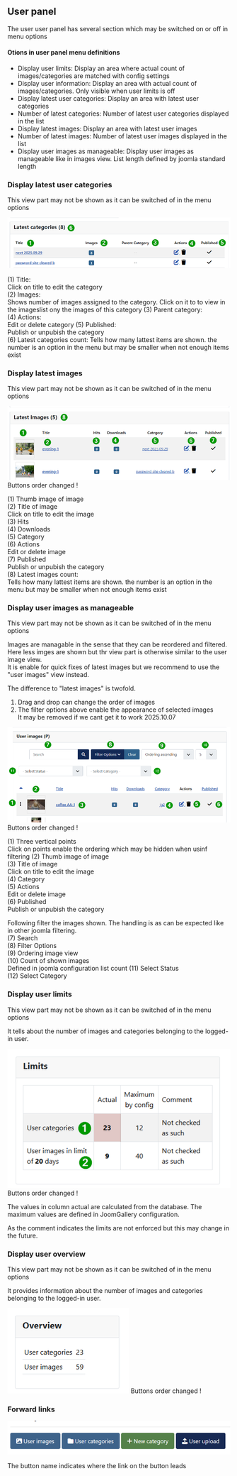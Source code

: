 ## User panel

The user user panel has several section which may be switched on or off in menu options

#### Otions in user panel menu definitions

* Display user limits: Display an area where actual count of images/categories are matched with config settings
* Display user information: Display an area with actual count of images/categories. Only visible when user limits is off
* Display latest user categories: Display an area with latest user categories
* Number of latest categories: Number of latest user categories displayed in the list
* Display latest images: Display an area with latest user images 
* Number of latest images:  Number of latest user images displayed in the list
* Display user images as manageable: Display user images as manageable like in images view. List length defined by joomla standard length

###  Display latest user categories

This view part may not be shown as it can be switched of in the menu options

![User panel(part XXX )](https://github.com/ThomasFinnern/JoomGallery_fith_dev/blob/main/.jg_dev_doc/jg_4x/images/site.UserUpload/userPanel.Latest.Categories.en.png?raw=true  "")

(1) Title:  
	Click on title to edit the category  
(2) Images:  
	Shows number of images assigned to the category. Click on it to to view in the imageslist ony the images of this category 
(3) Parent category:  
(4) Actions:    
    Edit or delete category
(5) Published:  
    Publish or unpubish the category	
(6) Latest categories count:
   Tells how many lattest items are shown. the number is an option in the menu but may be smaller when not enough items exist


###  Display latest images

This view part may not be shown as it can be switched of in the menu options

![User panel(complete)](https://github.com/ThomasFinnern/JoomGallery_fith_dev/blob/main/.jg_dev_doc/jg_4x/images/site.UserUpload/userPanel.Latest.Images.en.png?raw=true  "")
Buttons order changed !

(1) Thumb image of image  
(2) Title of image  
   Click on title to edit the image  
(3) Hits  
(4) Downloads  
(5) Category  
(6) Actions  
    Edit or delete image  
(7) Published  
    Publish or unpubish the category	
(8) Latest images count:  
   Tells how many lattest items are shown. the number is an option in the menu but may be smaller when not enough items exist


###  Display user images as manageable

This view part may not be shown as it can be switched of in the menu options

Images are managable in the sense that they can be reordered and filtered.
Here less imges are shown but thr view part is otherwise similar to the user image view.  
It is enable for quick fixes of latest images but we recommend to use the "user images" view instead.

The difference to "latest images" is twofold.
1) Drag and drop can change the order of images
2) The filter options above enable the appearance of selected images  
   It may be removed if we cant get it to work 2025.10.07

![User panel(complete)](https://github.com/ThomasFinnern/JoomGallery_fith_dev/blob/main/.jg_dev_doc/jg_4x/images/site.UserUpload/userPanel.ManagedImages.en.png?raw=true  "")
Buttons order changed !

(1) Three vertical points  
Click on points enable the ordering which may be hidden when usinf filtering
(2) Thumb image of image  
(3) Title of image  
   Click on title to edit the image  
(4) Category  
(5) Actions  
    Edit or delete image  
(6) Published  
    Publish or unpubish the category	

Following filter the images shown. The handling is as can be expected like in other joomla filtering.  
(7) Search  
(8) Filter Options  
(9) Ordering image view  
(10) Count of shown images  
    Defined in joomla configuration list count
(11) Select Status  
(12) Select Category  





###  Display user limits

This view part may not be shown as it can be switched of in the menu options

It tells about the number of images and categories belonging to the logged-in user.

![User panel(complete)](https://github.com/ThomasFinnern/JoomGallery_fith_dev/blob/main/.jg_dev_doc/jg_4x/images/site.UserUpload/upload.UserLimits.en.png?raw=true  "")
Buttons order changed !

The values in column actual are calculated from the database. The maximum values are defined in JoomGallery configuration.

As the comment indicates the limits are not enforced but this may change in the future.

###  Display user overview

This view part may not be shown as it can be switched of in the menu options

It provides information about the number of images and categories belonging to the logged-in user.

![User panel(complete)](https://github.com/ThomasFinnern/JoomGallery_fith_dev/blob/main/.jg_dev_doc/jg_4x/images/site.UserUpload/upload.userOverview.en.png?raw=true  "")
Buttons order changed !

### Forward links

![User panel links](https://github.com/ThomasFinnern/JoomGallery_fith_dev/blob/main/.jg_dev_doc/jg_4x/images/site.UserUpload/userPanel.forwardLinks.en.png?raw=true  "")

The button name indicates where the link on the button leads

